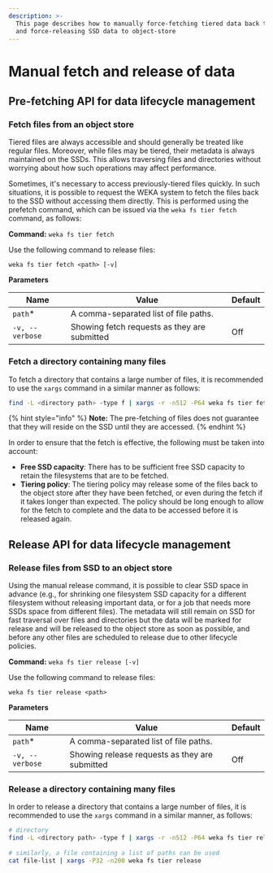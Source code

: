 ```yaml
---
description: >-
  This page describes how to manually force-fetching tiered data back to SSDs,
  and force-releasing SSD data to object-store
---
```


# Manual fetch and release of data

## Pre-fetching API for data lifecycle management

### Fetch files from an object store

Tiered files are always accessible and should generally be treated like regular files. Moreover, while files may be tiered, their metadata is always maintained on the SSDs. This allows traversing files and directories without worrying about how such operations may affect performance.

Sometimes, it's necessary to access previously-tiered files quickly. In such situations, it is possible to request the WEKA system to fetch the files back to the SSD without accessing them directly. This is performed using the prefetch command, which can be issued via the `weka fs tier fetch` command, as follows:

**Command:** `weka fs tier fetch`

Use the following command to release files:

`weka fs tier fetch <path> [-v]`

**Parameters**

| Name            | Value                                        | Default |
| --------------- | -------------------------------------------- | ------- |
| `path`\*        | A comma-separated list of file paths.        | ​       |
| `-v, --verbose` | Showing fetch requests as they are submitted | Off     |

### Fetch a directory containing many files

To fetch a directory that contains a large number of files, it is recommended to use the `xargs` command in a similar manner as follows:

```bash
find -L <directory path> -type f | xargs -r -n512 -P64 weka fs tier fetch -v
```

{% hint style="info" %}
**Note:** The pre-fetching of files does not guarantee that they will reside on the SSD until they are accessed.
{% endhint %}

In order to ensure that the fetch is effective, the following must be taken into account:

* **Free SSD capacity**: There has to be sufficient free SSD capacity to retain the filesystems that are to be fetched.
* **Tiering policy**: The tiering policy may release some of the files back to the object store after they have been fetched, or even during the fetch if it takes longer than expected. The policy should be long enough to allow for the fetch to complete and the data to be accessed before it is released again.

## Release API for data lifecycle management

### Release files from SSD to an object store

Using the manual release command, it is possible to clear SSD space in advance (e.g., for shrinking one filesystem SSD capacity for a different filesystem without releasing important data, or for a job that needs more SSDs space from different files). The metadata will still remain on SSD for fast traversal over files and directories but the data will be marked for release and will be released to the object store as soon as possible, and before any other files are scheduled to release due to other lifecycle policies.

**Command:** `weka fs tier release [-v]`

Use the following command to release files:

`weka fs tier release <path>`

**Parameters**

| Name            | Value                                          | Default |
| --------------- | ---------------------------------------------- | ------- |
| `path`\*        | A comma-separated list of file paths.          | ​       |
| `-v, --verbose` | Showing release requests as they are submitted | Off     |

### Release a directory containing many files

In order to release a directory that contains a large number of files, it is recommended to use the `xargs` command in a similar manner, as follows:

```bash
# directory
find -L <directory path> -type f | xargs -r -n512 -P64 weka fs tier release
 
# similarly, a file containing a list of paths can be used
cat file-list | xargs -P32 -n200 weka fs tier release
```
